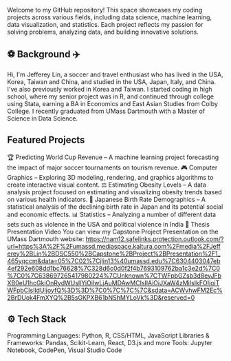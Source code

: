 Welcome to my GitHub repository! This space showcases my coding projects across various fields, including data science, machine learning, data visualization, and statistics. Each project reflects my passion for solving problems, analyzing data, and building innovative solutions.

## ⚽ Background ✈️
Hi, I'm Jefferey Lin, a soccer and travel enthusiast who has lived in the USA, Korea, Taiwan and China, and studied in the USA, Japan, Italy, and China. I've also previously worked in Korea and Taiwan. I started coding in high school, where my senior project was in R, and continued through college using Stata, earning a BA in Economics and East Asian Studies from Colby College. I recently graduated from UMass Dartmouth with a Master of Science in Data Science.

## Featured Projects
🏆 Predicting World Cup Revenue – A machine learning project forecasting the impact of major soccer tournaments on tourism revenue.
🎮 Computer Graphics – Exploring 3D modeling, rendering, and graphics algorithms to create interactive visual content.
⚖️ Estimating Obesity Levels – A data analysis project focused on estimating and visualizing obesity trends based on various health indicators.
👶 Japanese Birth Rate Demographics – A statistical analysis of the declining birth rate in Japan and its potential social and economic effects.
📊 Statistics – Analyzing a number of different data sets such as violence in the USA and political violence in India
🎥 Thesis Presentation Video
You can view my Capstone Project  Presentation on the UMass Dartmouth website: 
https://nam12.safelinks.protection.outlook.com/?url=https%3A%2F%2Fumassd.mediaspace.kaltura.com%2Fmedia%2FJefferey%2BLin%2BDSC550%2BCapstone%2BProject%2BPresentation%2F1_465yqccm&data=05%7C02%7Cjlin13%40umassd.edu%7C6304403047eb4ef292e608dd1bc76628%7C328d6c0d0f2f4b7693109762ba1c3e2d%7C0%7C0%7C638697265417980224%7CUnknown%7CTWFpbGZsb3d8eyJFbXB0eU1hcGkiOnRydWUsIlYiOiIwLjAuMDAwMCIsIlAiOiJXaW4zMiIsIkFOIjoiTWFpbCIsIldUIjoyfQ%3D%3D%7C0%7C%7C%7C&sdata=ACWvhwFM2Ec%2BrDUok4FmXYQ%2B5sGKPXB61bNShMYLoVk%3D&reserved=0

## ⚙️ Tech Stack
Programming Languages: Python, R, CSS/HTML, JavaScript
Libraries & Frameworks: Pandas, Scikit-Learn, React, D3.js and more
Tools: Jupyter Notebook, CodePen, Visual Studio Code
